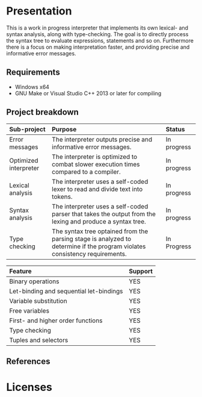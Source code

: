 # Presentation

This is a work in progress interpreter that implements its own lexical- and syntax analysis, along with type-checking. The goal is to directly process the syntax tree to evaluate expressions, statements and so on. Furthermore there is a focus on making interpretation faster, and providing precise and informative error messages.

## Requirements

* Windows x64
* GNU Make or Visual Studio C++ 2013 or later for compiling

## Project breakdown

| Sub-project | Purpose | Status |
| :--|:--|:--|
| Error messages | The interpreter outputs precise and informative error messages. | In progress |
| Optimized interpreter | The interpreter is optimized to combat slower execution times compared to a compiler. | In progress |
| Lexical analysis | The interpreter uses a self-coded lexer to read and divide text into tokens. | In progress |
| Syntax analysis | The interpreter uses a self-coded parser that takes the output from the lexing and produce a syntax tree. | In progress |
| Type checking | The syntax tree optained from the parsing stage is analyzed to determine if the program violates consistency requirements. | In Progress |

| Feature | Support |
| :--|:--|
| Binary operations | YES |
| Let-binding and sequential let-bindings | YES |
| Variable substitution | YES |
| Free variables | YES |
| First- and higher order functions | YES |
| Type checking | YES |
| Tuples and selectors | YES |

## References

# Licenses
